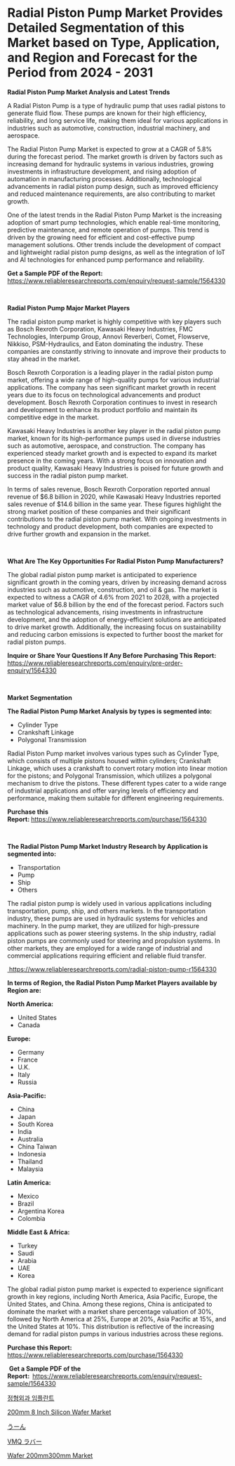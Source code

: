 <p><h1>Radial Piston Pump Market Provides Detailed Segmentation of this Market based on Type, Application, and Region and Forecast for the Period from 2024 - 2031</h1></p><p><strong>Radial Piston Pump Market Analysis and Latest Trends</strong></p>
<p><p>A Radial Piston Pump is a type of hydraulic pump that uses radial pistons to generate fluid flow. These pumps are known for their high efficiency, reliability, and long service life, making them ideal for various applications in industries such as automotive, construction, industrial machinery, and aerospace.</p><p>The Radial Piston Pump Market is expected to grow at a CAGR of 5.8% during the forecast period. The market growth is driven by factors such as increasing demand for hydraulic systems in various industries, growing investments in infrastructure development, and rising adoption of automation in manufacturing processes. Additionally, technological advancements in radial piston pump design, such as improved efficiency and reduced maintenance requirements, are also contributing to market growth.</p><p>One of the latest trends in the Radial Piston Pump Market is the increasing adoption of smart pump technologies, which enable real-time monitoring, predictive maintenance, and remote operation of pumps. This trend is driven by the growing need for efficient and cost-effective pump management solutions. Other trends include the development of compact and lightweight radial piston pump designs, as well as the integration of IoT and AI technologies for enhanced pump performance and reliability.</p></p>
<p><strong>Get a Sample PDF of the Report:&nbsp;</strong> <a href="https://www.reliableresearchreports.com/enquiry/request-sample/1564330">https://www.reliableresearchreports.com/enquiry/request-sample/1564330</a></p>
<p>&nbsp;</p>
<p><strong>Radial Piston Pump Major Market Players</strong></p>
<p><p>The radial piston pump market is highly competitive with key players such as Bosch Rexroth Corporation, Kawasaki Heavy Industries, FMC Technologies, Interpump Group, Annovi Reverberi, Comet, Flowserve, Nikkiso, PSM-Hydraulics, and Eaton dominating the industry. These companies are constantly striving to innovate and improve their products to stay ahead in the market.</p><p>Bosch Rexroth Corporation is a leading player in the radial piston pump market, offering a wide range of high-quality pumps for various industrial applications. The company has seen significant market growth in recent years due to its focus on technological advancements and product development. Bosch Rexroth Corporation continues to invest in research and development to enhance its product portfolio and maintain its competitive edge in the market.</p><p>Kawasaki Heavy Industries is another key player in the radial piston pump market, known for its high-performance pumps used in diverse industries such as automotive, aerospace, and construction. The company has experienced steady market growth and is expected to expand its market presence in the coming years. With a strong focus on innovation and product quality, Kawasaki Heavy Industries is poised for future growth and success in the radial piston pump market.</p><p>In terms of sales revenue, Bosch Rexroth Corporation reported annual revenue of $6.8 billion in 2020, while Kawasaki Heavy Industries reported sales revenue of $14.6 billion in the same year. These figures highlight the strong market position of these companies and their significant contributions to the radial piston pump market. With ongoing investments in technology and product development, both companies are expected to drive further growth and expansion in the market.</p></p>
<p>&nbsp;</p>
<p><strong>What Are The Key Opportunities For Radial Piston Pump Manufacturers?</strong></p>
<p><p>The global radial piston pump market is anticipated to experience significant growth in the coming years, driven by increasing demand across industries such as automotive, construction, and oil & gas. The market is expected to witness a CAGR of 4.6% from 2021 to 2028, with a projected market value of $6.8 billion by the end of the forecast period. Factors such as technological advancements, rising investments in infrastructure development, and the adoption of energy-efficient solutions are anticipated to drive market growth. Additionally, the increasing focus on sustainability and reducing carbon emissions is expected to further boost the market for radial piston pumps.</p></p>
<p><strong>Inquire or Share Your Questions If Any Before Purchasing This Report:</strong> <a href="https://www.reliableresearchreports.com/enquiry/pre-order-enquiry/1564330">https://www.reliableresearchreports.com/enquiry/pre-order-enquiry/1564330</a></p>
<p>&nbsp;</p>
<p><strong>Market Segmentation</strong></p>
<p><strong>The Radial Piston Pump Market Analysis by types is segmented into:</strong></p>
<p><ul><li>Cylinder Type</li><li>Crankshaft Linkage</li><li>Polygonal Transmission</li></ul></p>
<p><p>Radial Piston Pump market involves various types such as Cylinder Type, which consists of multiple pistons housed within cylinders; Crankshaft Linkage, which uses a crankshaft to convert rotary motion into linear motion for the pistons; and Polygonal Transmission, which utilizes a polygonal mechanism to drive the pistons. These different types cater to a wide range of industrial applications and offer varying levels of efficiency and performance, making them suitable for different engineering requirements.</p></p>
<p><strong>Purchase this Report:&nbsp;</strong><a href="https://www.reliableresearchreports.com/purchase/1564330">https://www.reliableresearchreports.com/purchase/1564330</a></p>
<p>&nbsp;</p>
<p><strong>The Radial Piston Pump Market Industry Research by Application is segmented into:</strong></p>
<p><ul><li>Transportation</li><li>Pump</li><li>Ship</li><li>Others</li></ul></p>
<p><p>The radial piston pump is widely used in various applications including transportation, pump, ship, and others markets. In the transportation industry, these pumps are used in hydraulic systems for vehicles and machinery. In the pump market, they are utilized for high-pressure applications such as power steering systems. In the ship industry, radial piston pumps are commonly used for steering and propulsion systems. In other markets, they are employed for a wide range of industrial and commercial applications requiring efficient and reliable fluid transfer.</p></p>
<p><a href="https://www.reliableresearchreports.com/radial-piston-pump-r1564330">&nbsp;https://www.reliableresearchreports.com/radial-piston-pump-r1564330</a></p>
<p><strong>In terms of Region, the Radial Piston Pump Market Players available by Region are:</strong></p>
<p>
    <p> <strong> North America: </strong>
        <ul>
            <li>United States</li>
            <li>Canada</li>
        </ul>
        </p> 
    <p> <strong> Europe: </strong>
        <ul>
            <li>Germany</li>
            <li>France</li>
            <li>U.K.</li>
            <li>Italy</li>
            <li>Russia</li>
        </ul>
        </p> 
    <p> <strong> Asia-Pacific: </strong>
        <ul>
            <li>China</li>
            <li>Japan</li>
            <li>South Korea</li>
            <li>India</li>
            <li>Australia</li>
            <li>China Taiwan</li>
            <li>Indonesia</li>
            <li>Thailand</li>
            <li>Malaysia</li>
        </ul>
        </p> 
    <p> <strong> Latin America: </strong>
        <ul>
            <li>Mexico</li>
            <li>Brazil</li>
            <li>Argentina Korea</li>
            <li>Colombia</li>
        </ul>
        </p> 
    <p> <strong> Middle East & Africa: </strong>
        <ul>
            <li>Turkey</li>
            <li>Saudi</li>
            <li>Arabia</li>
            <li>UAE</li>
            <li>Korea</li>
        </ul>
    </p>
    </p>
<p><p>The global radial piston pump market is expected to experience significant growth in key regions, including North America, Asia Pacific, Europe, the United States, and China. Among these regions, China is anticipated to dominate the market with a market share percentage valuation of 30%, followed by North America at 25%, Europe at 20%, Asia Pacific at 15%, and the United States at 10%. This distribution is reflective of the increasing demand for radial piston pumps in various industries across these regions.</p></p>
<p><strong>Purchase this Report: </strong><a href="https://www.reliableresearchreports.com/purchase/1564330">https://www.reliableresearchreports.com/purchase/1564330</a></p>
<p>&nbsp;<strong>Get a Sample PDF of the Report:&nbsp;&nbsp;</strong><a href="https://www.reliableresearchreports.com/enquiry/request-sample/1564330">https://www.reliableresearchreports.com/enquiry/request-sample/1564330</a></p>
<p><strong></strong></p>
<p><p><a href="https://medium.com/@nyahreinger1/%EC%A0%95%ED%98%95-%EC%99%B8%EA%B3%BC-%EC%9E%84%ED%94%8C%EB%9E%80%ED%8A%B8-%EC%8B%9C%EC%9E%A5-%EC%A1%B0%EC%82%AC-%EB%B3%B4%EA%B3%A0%EC%84%9C-2024%EB%85%84%EB%B6%80%ED%84%B0-2031%EB%85%84%EA%B9%8C%EC%A7%80%EC%9D%98-%EC%97%AD%EC%82%AC-%EB%B0%8F-%EC%98%88%EC%B8%A1-5250e73d8568">정형외과 임플란트</a></p><p><a href="https://www.linkedin.com/pulse/200mm-8-inch-silicon-wafernbspmarket-focuses-market-share-foxgc?trackingId=dckJVQOVp2c5MI%2FUbqkCRg%3D%3D">200mm 8 Inch Silicon Wafer Market</a></p><p><a href="https://medium.com/@hiramzulauf/2024%E5%B9%B4%E3%81%8B%E3%82%892031%E5%B9%B4%E3%81%BE%E3%81%A7%E3%81%AE%E6%9C%9F%E9%96%93%E3%81%AEuhmw%E5%B8%82%E5%A0%B4%E5%88%86%E6%9E%90%E3%81%A8%E3%82%B5%E3%82%A4%E3%82%BA%E4%BA%88%E6%B8%AC-155135cdca3b">うーん</a></p><p><a href="https://medium.com/@jonathanstephens626/fvmq%E3%83%A9%E3%83%90%E3%83%BC%E5%B8%82%E5%A0%B4%E3%81%AF-2031%E5%B9%B4%E3%81%BE%E3%81%A7%E3%81%AE%E5%B8%82%E5%A0%B4%E3%82%B7%E3%82%A7%E3%82%A2-%E3%82%B5%E3%82%A4%E3%82%BA-%E3%81%8A%E3%82%88%E3%81%B3%E4%BA%88%E6%B8%AC%E3%81%AB%E7%84%A6%E7%82%B9%E3%82%92%E5%BD%93%E3%81%A6%E3%81%A6%E3%81%84%E3%81%BE%E3%81%99-8ed2dddd7c82">VMQ ラバー</a></p><p><a href="https://www.linkedin.com/pulse/wafer-200mm300mm-market-size-reveals-best-marketing-channels-global-vw1bf?trackingId=s8ju0UTdtxSsFhWJ1kL8ew%3D%3D">Wafer 200mm300mm Market</a></p></p>